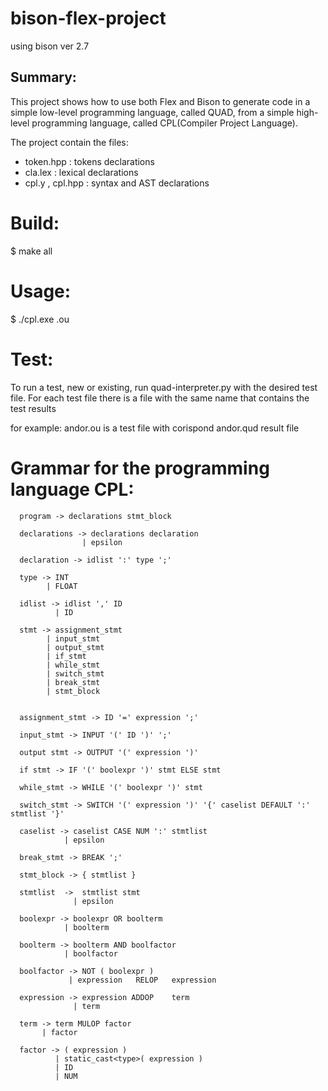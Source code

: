 # bison-flex-project
using bison ver 2.7
## Summary:
This project shows how to use both Flex and Bison to generate code in a simple low-level programming language, 
called QUAD, from a simple high-level programming language, called CPL(Compiler Project Language).

The project contain the files:
  - token.hpp : tokens declarations
  - cla.lex   : lexical declarations
  - cpl.y , cpl.hpp : syntax and AST declarations


# Build:
$ make all


# Usage: 
$ ./cpl.exe <input-file-name>.ou

# Test:
To run a test, new or existing, run quad-interpreter.py with the desired test file.
For each test file there is a file with the same name that contains the test results 

for example: andor.ou is a test file with corispond andor.qud result file


# Grammar for the programming language CPL:

      program -> declarations stmt_block 

      declarations -> declarations declaration
                    | epsilon

      declaration -> idlist ':' type ';'

      type -> INT
            | FLOAT

      idlist -> idlist ',' ID
              | ID

      stmt -> assignment_stmt
            | input_stmt
            | output_stmt
            | if_stmt
            | while_stmt
            | switch_stmt
            | break_stmt 
            | stmt_block


      assignment_stmt -> ID '=' expression ';'

      input_stmt -> INPUT '(' ID ')' ';' 

      output stmt -> OUTPUT '(' expression ')'

      if stmt -> IF '(' boolexpr ')' stmt ELSE stmt 

      while_stmt -> WHILE '(' boolexpr ')' stmt

      switch_stmt -> SWITCH '(' expression ')' '{' caselist DEFAULT ':' stmtlist '}'

      caselist -> caselist CASE NUM ':' stmtlist
                | epsilon

      break_stmt -> BREAK ';'

      stmt_block -> { stmtlist }

      stmtlist	->	stmtlist stmt
                  | epsilon

      boolexpr -> boolexpr OR boolterm
                | boolterm

      boolterm -> boolterm AND boolfactor 
                | boolfactor

      boolfactor ->	NOT ( boolexpr )
                 | expression	RELOP	expression

      expression -> expression ADDOP	term
                  | term

      term -> term MULOP factor
           | factor

      factor -> ( expression )
              | static_cast<type>( expression )
              | ID
              | NUM

